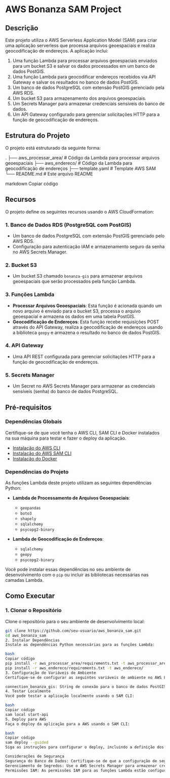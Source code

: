# AWS Bonanza SAM Project

## Descrição

Este projeto utiliza o AWS Serverless Application Model (SAM) para criar uma aplicação serverless que processa arquivos geoespaciais e realiza geocodificação de endereços. A aplicação inclui:

1. Uma função Lambda para processar arquivos geoespaciais enviados para um bucket S3 e salvar os dados processados em um banco de dados PostGIS.
2. Uma função Lambda para geocodificar endereços recebidos via API Gateway e salvar os resultados no banco de dados PostGIS.
3. Um banco de dados PostgreSQL com extensão PostGIS gerenciado pela AWS RDS.
4. Um bucket S3 para armazenamento dos arquivos geoespaciais.
5. Um Secrets Manager para armazenar credenciais sensíveis do banco de dados.
6. Um API Gateway configurado para gerenciar solicitações HTTP para a função de geocodificação de endereços.

## Estrutura do Projeto

O projeto está estruturado da seguinte forma:

.
├── aws_processar_area/ # Código da Lambda para processar arquivos geoespaciais
├── aws_endereco/ # Código da Lambda para geocodificação de endereços
├── template.yaml # Template AWS SAM
└── README.md # Este arquivo README

markdown
Copiar código

## Recursos

O projeto define os seguintes recursos usando o AWS CloudFormation:

### 1. Banco de Dados RDS (PostgreSQL com PostGIS)

- Um banco de dados PostgreSQL com extensão PostGIS gerenciado pelo AWS RDS.
- Configuração para autenticação IAM e armazenamento seguro da senha no AWS Secrets Manager.

### 2. Bucket S3

- Um bucket S3 chamado `bonanza-gis` para armazenar arquivos geoespaciais que serão processados pela função Lambda.

### 3. Funções Lambda

- **Processar Arquivos Geoespaciais**: Esta função é acionada quando um novo arquivo é enviado para o bucket S3, processa o arquivo geoespacial e armazena os dados em uma tabela PostGIS.
- **Geocodificação de Endereços**: Esta função recebe requisições POST através do API Gateway, realiza a geocodificação de endereços usando a biblioteca `geopy` e armazena o resultado no banco de dados PostGIS.

### 4. API Gateway

- Uma API REST configurada para gerenciar solicitações HTTP para a função de geocodificação de endereços.

### 5. Secrets Manager

- Um Secret no AWS Secrets Manager para armazenar as credenciais sensíveis (senha) do banco de dados PostgreSQL.

## Pré-requisitos

### Dependências Globais

Certifique-se de que você tenha o AWS CLI, SAM CLI e Docker instalados na sua máquina para testar e fazer o deploy da aplicação.

- [Instalação do AWS CLI](https://docs.aws.amazon.com/cli/latest/userguide/install-cliv2.html)
- [Instalação do AWS SAM CLI](https://docs.aws.amazon.com/serverless-application-model/latest/developerguide/serverless-sam-cli-install.html)
- [Instalação do Docker](https://docs.docker.com/get-docker/)

### Dependências do Projeto

As funções Lambda deste projeto utilizam as seguintes dependências Python:

- **Lambda de Processamento de Arquivos Geoespaciais**:
  - `geopandas`
  - `boto3`
  - `shapely`
  - `sqlalchemy`
  - `psycopg2-binary`

- **Lambda de Geocodificação de Endereços**:
  - `sqlalchemy`
  - `geopy`
  - `psycopg2-binary`

Você pode instalar essas dependências no seu ambiente de desenvolvimento com o `pip` ou incluir as bibliotecas necessárias nas camadas Lambda.

## Como Executar

### 1. Clonar o Repositório

Clone o repositório para o seu ambiente de desenvolvimento local:

```bash
git clone https://github.com/seu-usuario/aws_bonanza_sam.git
cd aws_bonanza_sam
2. Instalar Dependências
Instale as dependências Python necessárias para as funções Lambda:

bash
Copiar código
pip install -r aws_processar_area/requirements.txt -t aws_processar_area/
pip install -r aws_endereco/requirements.txt -t aws_endereco/
3. Configuração de Variáveis de Ambiente
Certifique-se de configurar as seguintes variáveis de ambiente no AWS Lambda:

connection_bonanza_gis: String de conexão para o banco de dados PostGIS. Exemplo: postgresql://user:password@host:port/dbname.
4. Testar Localmente
Você pode testar a aplicação localmente usando o SAM CLI:

bash
Copiar código
sam local start-api
5. Deploy para AWS
Faça o deploy da aplicação para a AWS usando o SAM CLI:

bash
Copiar código
sam deploy --guided
Siga as instruções para configurar o deploy, incluindo a definição dos parâmetros como DBSecretName e DBUsername.

Considerações de Segurança
Segurança do Banco de Dados: Certifique-se de que a configuração de segurança do grupo de segurança do RDS esteja adequada, permitindo acesso apenas de IPs confiáveis.
Gerenciamento de Segredos: Use o AWS Secrets Manager para armazenar credenciais sensíveis, como a senha do banco de dados.
Permissões IAM: As permissões IAM para as funções Lambda estão configuradas para permitir acesso mínimo necessário aos recursos, incluindo RDS, S3 e Secrets Manager.